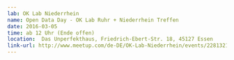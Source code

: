 ```yaml
---
lab: OK Lab Niederrhein
name: Open Data Day - OK Lab Ruhr + Niederrhein Treffen
date: 2016-03-05
time: ab 12 Uhr (Ende offen)
location:  Das Unperfekthaus, Friedrich-Ebert-Str. 18, 45127 Essen
link-url: http://www.meetup.com/de-DE/OK-Lab-Niederrhein/events/228132182/
---
```

